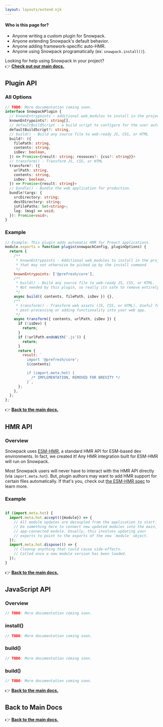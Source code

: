 ```yaml
---
layout: layouts/extend.njk
---
```



#### Who is this page for?

- Anyone writing a custom plugin for Snowpack.
- Anyone extending Snowpack's default behavior.
- Anyone adding framework-specific auto-HMR.
- Anyone using Snowpack programatically (ex: `snowpack.install()`).

Looking for help using Snowpack in your project?  
👉 **[Check out our main docs.](/)**

## Plugin API

### All Options

```ts
// TODO: More documentation coming soon.
interface SnowpackPlugin {
  // knownEntrypoints - additional web_modules to install in the project
  knownEntrypoints?: string[],
  // defaultBuildScript - a build script to configure for the user automatically
  defaultBuildScript?: string,
  // build() - Build any source file to web-ready JS, CSS, or HTML
  build?: ({
    filePath: string,
    contents: string,
    isDev: boolean,
  }) => Promise<{result: string; resouces?: {css?: string}}>
  // transform() - Transform JS, CSS, or HTML
  transform?: ({
    urlPath: string,
    contents: string,
    isDev: boolean,
  }) => Promise<{result: string}>
  // bundle() - Bundle the web application for production.
  bundle?(args: {
    srcDirectory: string;
    destDirectory: string;
    jsFilePaths: Set<string>;
    log: (msg) => void;
  }): Promise<void>;
}
```

### Example 

```js
// Example: This plugin adds automatic HMR for Preact applications.
module.exports = function plugin(snowpackConfig, pluginOptions) {
  return {
    /**
     * knownEntrypoints - Additional web_modules to install in the project
     * that may not otherwise be picked up by the install command
     */
    knownEntrypoints: ['@prefresh/core'],
    /**
     * build() - Build any source file to web-ready JS, CSS, or HTML.
     * Not needed by this plugin, so really its safe to remove entirely.
     */
    async build({ contents, filePath, isDev }) {},
    /**
     * transform() - Transform web assets (JS, CSS, or HTML). Useful for 
     * post-processing or adding functionality into your web app.
     */
    async transform({ contents, urlPath, isDev }) {
      if (!isDev) {
        return;
      }
      if (!urlPath.endsWith('.js')) {
        return;
      }
      return {
        result: `
          import '@prefresh/core';
          ${contents}

          if (import.meta.hot) {
            /* IMPLEMENTATION, REMOVED FOR BREVITY */
          }`,
      };
    },
  };
};
```

👉 **[Back to the main docs.](/)**


## HMR API

### Overview

Snowpack uses [ESM-HMR](https://github.com/pikapkg/esm-hot-module-replacement-spec), a standard HMR API for ESM-based dev environments. In fact, we created it! Any HMR integration built for ESM-HMR will run on Snowpack. 

Most Snowpack users will never have to interact with the HMR API directly (via `import.meta.hot`). But, plugin authors may want to add HMR support for certain files automatically. If that's you, check out [the ESM-HMR spec](https://github.com/pikapkg/esm-hot-module-replacement-spec) to learn more.

### Example

```js

if (import.meta.hot) {
  import.meta.hot.accept(({module}) => {
    // All module updates are decoupled from the application to start.
    // Do something here to connect new updated modules into the main,
    // app-connected module. Usually, this involves updating your 
    // exports to point to the exports of the new `module` object.
  });
  import.meta.hot.dispose(() => {
    // Cleanup anything that could cause side-effects.
    // Called once a new module version has been loaded.  
  });
}
```

👉 **[Back to the main docs.](/)**


## JavaScript API

### Overview

```js
// TODO: More documentation coming soon.
```

### install()
```js
// TODO: More documentation coming soon.
```

### build()
```js
// TODO: More documentation coming soon.
```

### build()
```js
// TODO: More documentation coming soon.
```

👉 **[Back to the main docs.](/)**

## Back to Main Docs

👉 **[Back to the main docs.](/)**
